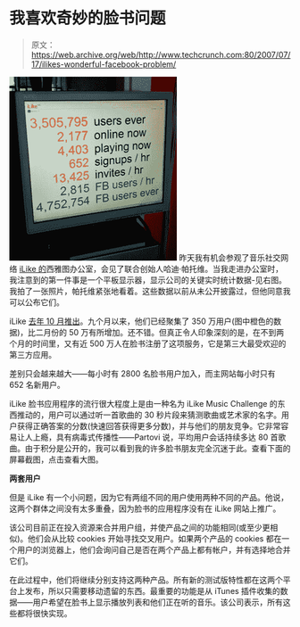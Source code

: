 # 我喜欢奇妙的脸书问题

> 原文：<https://web.archive.org/web/http://www.techcrunch.com:80/2007/07/17/ilikes-wonderful-facebook-problem/>

[![](img/2872d2cfa4235fe0997264627afa6fbf.png)](https://web.archive.org/web/20220705164620/http://www.crunchbase.com/company/ilike) 昨天我有机会参观了音乐社交网络 [iLike 的](https://web.archive.org/web/20220705164620/http://www.crunchbase.com/company/ilike)西雅图办公室，会见了联合创始人哈迪·帕托维。当我走进办公室时，我注意到的第一件事是一个平板显示器，显示公司的关键实时统计数据-见右图。我拍了一张照片，帕托维紧张地看着。这些数据以前从未公开披露过，但他同意我可以公布它们。

iLike [去年 10 月推出](https://web.archive.org/web/20220705164620/http://www.beta.techcrunch.com/2006/10/24/ilike-brings-free-indy-music-to-itunes-recommendations/)。九个月以来，他们已经聚集了 350 万用户(图中橙色的数据)，比二月份的 50 万有所增加。还不错。但真正令人印象深刻的是，在不到两个月的时间里，又有近 500 万人在脸书注册了这项服务，它是第三大最受欢迎的第三方应用。

差别只会越来越大——每小时有 2800 名脸书用户加入，而主网站每小时只有 652 名新用户。

iLike 脸书应用程序的流行很大程度上是由一种名为 iLike Music Challenge 的东西推动的，用户可以通过听一首歌曲的 30 秒片段来猜测歌曲或艺术家的名字。用户获得正确答案的分数(快速回答获得更多分数)，并与他们的朋友竞争。它非常容易让人上瘾，具有病毒式传播性——Partovi 说，平均用户会话持续多达 80 首歌曲。由于积分是公开的，我可以看到我的许多脸书朋友完全沉迷于此。查看下面的屏幕截图，点击查看大图。

**两套用户**

但是 iLike 有一个小问题，因为它有两组不同的用户使用两种不同的产品。他说，这两个群体之间没有太多重叠，因为脸书的应用程序没有在 iLike 网站上推广。

该公司目前正在投入资源来合并用户组，并使产品之间的功能相同(或至少更相似)。他们会从比较 cookies 开始寻找交叉用户。如果两个产品的 cookies 都在一个用户的浏览器上，他们会询问自己是否在两个产品上都有帐户，并有选择地合并它们。

在此过程中，他们将继续分别支持这两种产品。所有新的测试版特性都在这两个平台上发布，所以只需要移动遗留的东西。最重要的功能是从 iTunes 插件收集的数据——用户希望在脸书上显示播放列表和他们正在听的音乐。该公司表示，所有这些都将很快实现。